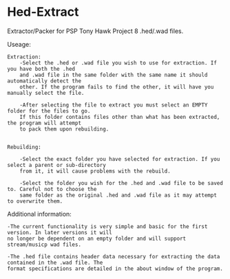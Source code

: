 # Hed-Extract
Extractor/Packer for PSP Tony Hawk Project 8 .hed/.wad files.


Useage:


	Extraction:
		-Select the .hed or .wad file you wish to use for extraction. If you have both the .hed
		and .wad file in the same folder with the same name it should automatically detect the
		other. If the program fails to find the other, it will have you manually select the file.

		-After selecting the file to extract you must select an EMPTY folder for the files to go.
		If this folder contains files other than what has been extracted, the program will attempt
		to pack them upon rebuilding.


	Rebuilding:

		-Select the exact folder you have selected for extraction. If you select a parent or sub-directory
		from it, it will cause problems with the rebuild.

		-Select the folder you wish for the .hed and .wad file to be saved to. Careful not to choose the
		same folder as the original .hed and .wad file as it may attempt to overwrite them.




Additional information:

	-The current functionality is very simple and basic for the first version. In later versions it will
	no longer be dependent on an empty folder and will support stream/musicp wad files.

	-The .hed file contains header data necessary for extracting the data contained in the .wad file. The
	format specifications are detailed in the about window of the program.
